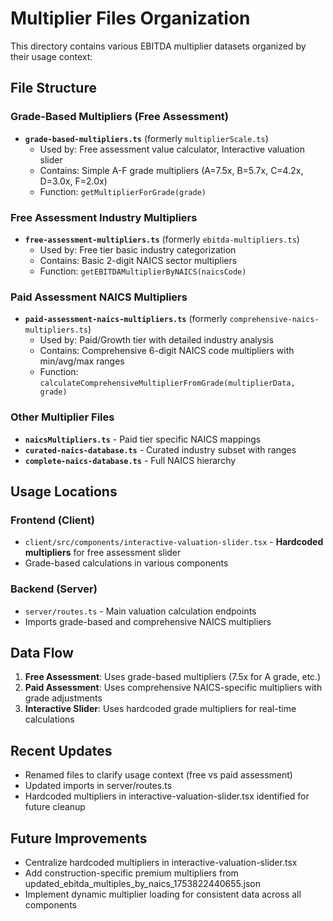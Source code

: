 # Multiplier Files Organization

This directory contains various EBITDA multiplier datasets organized by their usage context:

## File Structure

### Grade-Based Multipliers (Free Assessment)
- **`grade-based-multipliers.ts`** (formerly `multiplierScale.ts`)
  - Used by: Free assessment value calculator, Interactive valuation slider
  - Contains: Simple A-F grade multipliers (A=7.5x, B=5.7x, C=4.2x, D=3.0x, F=2.0x)
  - Function: `getMultiplierForGrade(grade)`

### Free Assessment Industry Multipliers
- **`free-assessment-multipliers.ts`** (formerly `ebitda-multipliers.ts`)
  - Used by: Free tier basic industry categorization
  - Contains: Basic 2-digit NAICS sector multipliers
  - Function: `getEBITDAMultiplierByNAICS(naicsCode)`

### Paid Assessment NAICS Multipliers
- **`paid-assessment-naics-multipliers.ts`** (formerly `comprehensive-naics-multipliers.ts`)
  - Used by: Paid/Growth tier with detailed industry analysis
  - Contains: Comprehensive 6-digit NAICS code multipliers with min/avg/max ranges
  - Function: `calculateComprehensiveMultiplierFromGrade(multiplierData, grade)`

### Other Multiplier Files
- **`naicsMultipliers.ts`** - Paid tier specific NAICS mappings
- **`curated-naics-database.ts`** - Curated industry subset with ranges
- **`complete-naics-database.ts`** - Full NAICS hierarchy

## Usage Locations

### Frontend (Client)
- `client/src/components/interactive-valuation-slider.tsx` - **Hardcoded multipliers** for free assessment slider
- Grade-based calculations in various components

### Backend (Server)
- `server/routes.ts` - Main valuation calculation endpoints
- Imports grade-based and comprehensive NAICS multipliers

## Data Flow
1. **Free Assessment**: Uses grade-based multipliers (7.5x for A grade, etc.)
2. **Paid Assessment**: Uses comprehensive NAICS-specific multipliers with grade adjustments
3. **Interactive Slider**: Uses hardcoded grade multipliers for real-time calculations

## Recent Updates
- Renamed files to clarify usage context (free vs paid assessment)
- Updated imports in server/routes.ts
- Hardcoded multipliers in interactive-valuation-slider.tsx identified for future cleanup

## Future Improvements
- Centralize hardcoded multipliers in interactive-valuation-slider.tsx
- Add construction-specific premium multipliers from updated_ebitda_multiples_by_naics_1753822440655.json
- Implement dynamic multiplier loading for consistent data across all components